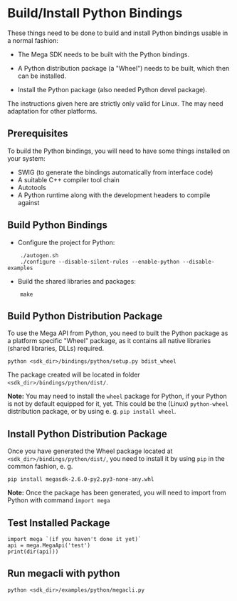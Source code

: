 Build/Install Python Bindings
=============================

These things need to be done to build and install Python bindings usable in a
normal fashion:

* The Mega SDK needs to be built with the Python bindings.

* A Python distribution package (a "Wheel") needs to be built, which then can
  be installed.

* Install the Python package (also needed Python devel package).

The instructions given here are strictly only valid for Linux. The may need
adaptation for other platforms.


Prerequisites
-------------

To build the Python bindings, you will need to have some things installed on
your system:

* SWIG (to generate the bindings automatically from interface code)
* A suitable C++ compiler tool chain
* Autotools
* A Python runtime along with the development headers to compile against


Build Python Bindings
---------------------

* Configure the project for Python:
```
    ./autogen.sh
    ./configure --disable-silent-rules --enable-python --disable-examples
```
* Build the shared libraries and packages:
```
    make
```

Build Python Distribution Package
---------------------------------

To use the Mega API from Python, you need to built the Python package as a platform specific "Wheel" package,
as it contains all native libraries (shared libraries, DLLs) required. 

    python <sdk_dir>/bindings/python/setup.py bdist_wheel

The package created will be located in folder `<sdk_dir>/bindings/python/dist/`.

**Note:** You may need to install the `wheel` package for Python, if your Python
is not by default equipped for it, yet. This could be the (Linux) `python-wheel`
distribution package, or by using e. g. `pip install wheel`.


Install Python Distribution Package
-----------------------------------

Once you have generated the Wheel package located at `<sdk_dir>/bindings/python/dist/`, you need to install it by using `pip` in the common
fashion, e. g.

    pip install megasdk-2.6.0-py2.py3-none-any.whl

**Note:**  Once the package has been generated, you will need to import from Python with command `import mega`


Test Installed Package
----------------------

    import mega `(if you haven't done it yet)`
    api = mega.MegaApi('test')
    print(dir(api)))


Run megacli with python
-----------------------------------

    python <sdk_dir>/examples/python/megacli.py